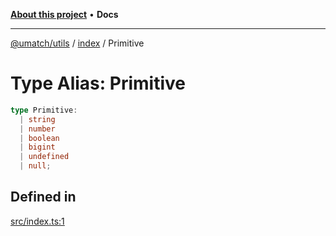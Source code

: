 [**About this project**](../../README.md) • **Docs**

***

[@umatch/utils](../../api.md) / [index](../README.md) / Primitive

# Type Alias: Primitive

```ts
type Primitive: 
  | string
  | number
  | boolean
  | bigint
  | undefined
  | null;
```

## Defined in

[src/index.ts:1](https://github.com/umatch-oficial/utils/blob/main/src/index.ts#L1)
